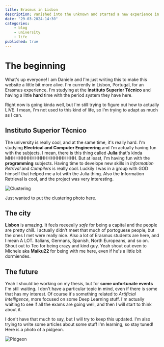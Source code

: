 ```yaml
---
title: Erasmus in Lisbon
description: Vanished into the unknown and started a new experience in Lisbon with Erasmus
date: "29-03-2024-14:30"
categories: 
    - blog
    - university
    - life
published: true
---
```


# The beginning

What's up everyone! I am Daniele and I'm just writing this to make this website a little bit more alive. I'm currently in Lisbon, Portugal, for an Erasmus experience. I'm studying at the **Instituto Superior Técnico** and having a little **hard** time with the period system they have here.

Right now is going kinda well, but I'm still trying to figure out how to actually LIVE. I mean, I'm not used to this kind of life, so I'm trying to adapt as much as I can.

## Instituto Superior Técnico

The university is really cool, and at the same time, it's really hard. I'm studying **Electrical and Computer Engineering** and I'm actually having fun with the subjects. I mean, there is this thing called **Julia** that's kinda MHHHHHHHHHHHHHHHHHHHHH.
But at least, I'm having fun with the **programming** subjects. Having time to develope new skills in *Information Retrival* and *Compilers* is really cool. Luckily I was in a group with GOD himself that helped me a lot with the Julia thing. Also the Information Retrieval is cool, and the project was very interesting.

![Clustering](https://i.imgur.com/DCCfN5V.png)

Just wanted to put the clustering photo here.

## The city

**Lisbon** is amazing. It feels reeeeally *safe* for being a capital and the people are pretty chill. I actually didn't meet that much of portoguese people, but the ones I met were really nice. Also a lot of Erasmus students are here, and I mean A LOT. Italians, Germans, Spanish, North Europeans, and so on. Shout out to Teo for being crazy and kind guy. Yeah shout out even to Michele aka **Maiku22** for being with me here, even if he's a little bit dormiendes.

## The future

Yeah I should be working on my thesis, but for **some unfortunate events** I'm still waiting. I don't have a particular topic in mind, even if there is some that has my interest. Of course it's something related to *Artificial Intelligence*, more focused on some Deep Learning stuff. I'm actually waiting to see if all the exams are going well, and then I will start to think about it. 

I don't have that much to say, but I will try to keep this updated. I'm also trying to write some articles about some stuff I'm learning, so stay tuned! Here is a photo of a pidgeon.

![Pidgeon](https://i.imgur.com/9FkJH7S.png)
